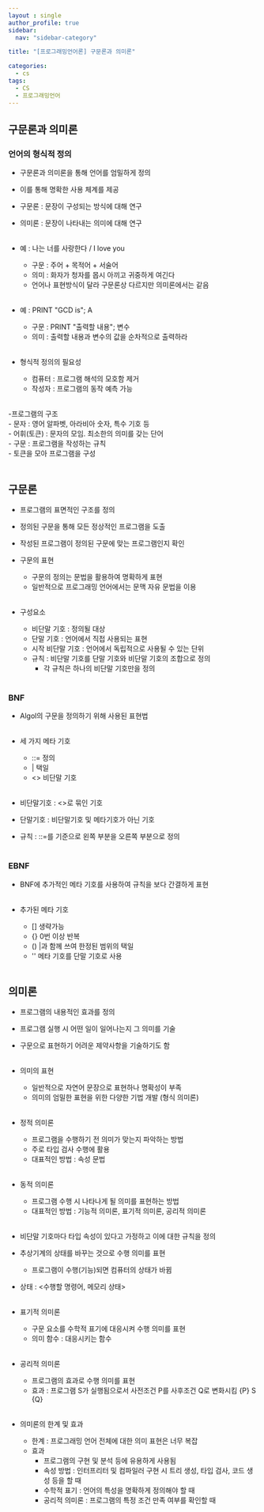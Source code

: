 ```yaml
---
layout : single
author_profile: true
sidebar: 
  nav: "sidebar-category"

title: "[프로그래밍언어론] 구문론과 의미론"

categories:
  - cs
tags:
  - CS
  - 프로그래밍언어
---
```


## 구문론과 의미론
### 언어의 형식적 정의
- 구문론과 의미론을 통해 언어를 엄밀하게 정의<br>
- 이를 통해 명확한 사용 체계를 제공<br>
- 구문론 : 문장이 구성되는 방식에 대해 연구<br>
- 의미론 : 문장이 나타내는 의미에 대해 연구<br><br>

- 예 : 나는 너를 사랑한다 / I love you<br>
	- 구문 : 주어 + 목적어 + 서술어<br>
	- 의미 : 화자가 청자를 몹시 아끼고 귀중하게 여긴다<br>
	- 언어나 표현방식이 달라 구문론상 다르지만 의미론에서는 같음<br><br>

- 예 : PRINT "GCD is"; A<br>
	- 구문 : PRINT "출력할 내용"; 변수<br>
	- 의미 : 출력할 내용과 변수의 값을 순차적으로 출력하라<br><br>

- 형식적 정의의 필요성<br>
	- 컴퓨터 : 프로그램 해석의 모호함 제거<br>
	- 작성자 : 프로그램의 동작 예측 가능<br><br>

-프로그램의 구조<br>
	- 문자 : 영어 알파벳, 아라비아 숫자, 특수 기호 등<br>
	- 어휘(토큰) : 문자의 모임. 최소한의 의미를 갖는 단어<br>
	- 구문 : 프로그램을 작성하는 규칙<br>
		- 토큰을 모아 프로그램을 구성<br><br>

## 구문론
- 프로그램의 표면적인 구조를 정의<br>
- 정의된 구문을 통해 모든 정상적인 프로그램을 도출<br>
- 작성된 프로그램이 정의된 구문에 맞는 프로그램인지 확인<br>
- 구문의 표현<br>
	- 구문의 정의는 문법을 활용하여 명확하게 표현<br>
	- 일반적으로 프로그래밍 언어에서는 문맥 자유 문법을 이용<br><br>

- 구성요소<br>
	- 비단말 기호 : 정의될 대상<br>
	- 단말 기호 : 언어에서 직접 사용되는 표현<br>
	- 시작 비단말 기호 : 언어에서 독립적으로 사용될 수 있는 단위<br>
	- 규칙 : 비단말 기호를 단말 기호와 비단말 기호의 조합으로 정의<br>
		- 각 규칙은 하나의 비단말 기호만을 정의<br><br>
 
 ### BNF
 - Algol의 구문을 정의하기 위해 사용된 표현법<br><br>

 - 세 가지 메타 기호<br>
	 - ::= 정의<br>
	 - | 택일<br>
	 - <> 비단말 기호 <br><br>

- 비단말기호 : <>로 묶인 기호<br>
- 단말기호 : 비단말기호 및 메타기호가 아닌 기호<br>
- 규칙 : ::=를 기준으로 왼쪽 부분을 오른쪽 부분으로 정의<br><br>

### EBNF
- BNF에 추가적인 메타 기호를 사용하여 규칙을 보다 간결하게 표현<br><br>

- 추가된 메타 기호<br>
	- [] 생략가능<br>
	- {} 0번 이상 반복<br>
	- () |과 함께 쓰여 한정된 범위의 택일<br>
	- '' 메타 기호를 단말 기호로 사용<br><br>

## 의미론
- 프로그램의 내용적인 효과를 정의<br>
- 프로그램 실행 시 어떤 일이 일어나는지 그 의미를 기술<br>
- 구문으로 표현하기 어려운 제약사항을 기술하기도 함<br><br>

- 의미의 표현<br>
	- 일반적으로 자연어 문장으로 표현하나 명확성이 부족<br>
	- 의미의 엄밀한 표현을 위한 다양한 기법 개발 (형식 의미론)<br><br>

- 정적 의미론<br>
	- 프로그램을 수행하기 전 의미가 맞는지 파악하는 방법<br>
	- 주로 타입 검사 수행에 활용<br>
	- 대표적인 방법 : 속성 문법<br><br>

- 동적 의미론<br>
	- 프로그램 수행 시 나타나게 될 의미를 표현하는 방법<br>
	- 대표적인 방법 : 기능적 의미론, 표기적 의미론, 공리적 의미론<br><br>

- 비단말 기호마다 타입 속성이 있다고 가정하고 이에 대한 규칙을 정의<br>
- 추상기계의 상태를 바꾸는 것으로 수행 의미를 표현<br>
	- 프로그램이 수행(기능)되면 컴퓨터의 상태가 바뀜<br>
- 상태 : <수행할 명령어, 메모리 상태><br><br>

- 표기적 의미론<br>
	- 구문 요소를 수학적 표기에 대응시켜 수행 의미를 표현<br>
	- 의미 함수 : 대응시키는 함수<br><br>

- 공리적 의미론<br>
	- 프로그램의 효과로 수행 의미를 표현<br>
	- 효과 : 프로그램 S가 실행됨으로서 사전조건  P를 사후조건 Q로 변화시킴 {P} S {Q}<br><br>

- 의미론의 한계 및 효과<br>
	- 한계 : 프로그래밍 언어 전체에 대한 의미 표현은 너무 복잡<br>
	- 효과<br>
		- 프로그램의 구현 및 분석 등에 유용하게 사용됨<br>
		- 속성 방법 : 인터프리터 및 컴파일러 구현 시 트리 생성, 타입 검사, 코드 생성 등을 할 때<br>
		- 수학적 표기 : 언어의 특성을 명확하게 정의해야 할 때<br>
		- 공리적 의미론 : 프로그램의 특정 조건 만족 여부를 확인할 때<br><br>

 
